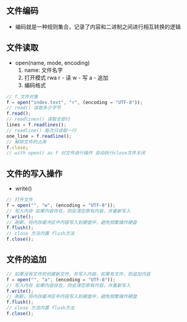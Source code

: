 ## 文件编码

- 编码就是一种规则集合，记录了内容和二进制之间进行相互转换的逻辑

## 文件读取

- open(name, mode, encoding)
  1. name: 文件名字
  2. 打开模式 rwa r - 读 w - 写 a - 追加
  3. 编码格式

```js
// f 文件对象
f = open("index.text", "r", (encoding = "UTF-8"));
// read() 读取多少字节
f.read();
// readlines() 读取全部行
lines = f.readlines();
// readline() 每次只读取一行
one_line = f.readline();
// 解除文件的占用
f.close;
// with open() as f 对文件进行操作 自动执行close文件关闭
```

## 文件的写入操作

- write()

```js
// 打开文件
f = open("", "w", (encoding = "UTF-8"));
// 写入内存 如果内容存在，则会清空原有内容，并重新写入
f.write();
// 刷新，将内存缓冲区中内容写入到硬盘中，避免频繁操作硬盘
f.flush();
// close 方法内置 flush方法
f.close();
```

## 文件的追加

```js
// 如果没有文件则创建新文件，并写入内容，如果有文件，则追加内容
f = open("", "a", (encoding = "UTF-8"));
// 写入内存 如果内容存在，则会清空原有内容，并重新写入
f.write();
// 刷新，将内存缓冲区中内容写入到硬盘中，避免频繁操作硬盘
f.flush();
// close 方法内置 flush方法
f.close();
```
